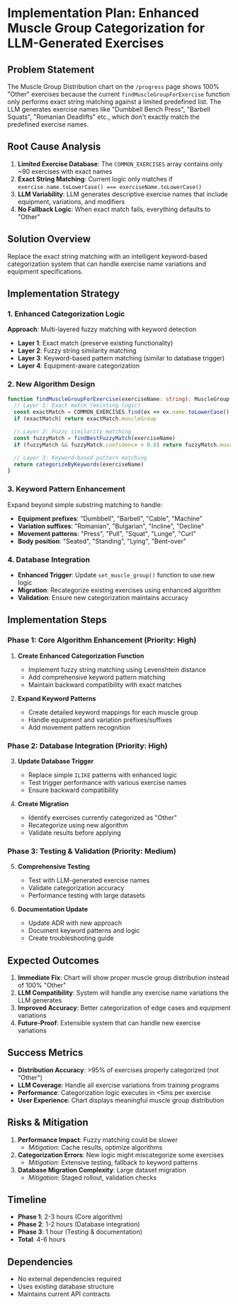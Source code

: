 # Implementation Plan: Enhanced Muscle Group Categorization for LLM-Generated Exercises

## Problem Statement

The Muscle Group Distribution chart on the `/progress` page shows 100% "Other" exercises because the current `findMuscleGroupForExercise` function only performs exact string matching against a limited predefined list. The LLM generates exercise names like "Dumbbell Bench Press", "Barbell Squats", "Romanian Deadlifts" etc., which don't exactly match the predefined exercise names.

## Root Cause Analysis

1. **Limited Exercise Database**: The `COMMON_EXERCISES` array contains only ~90 exercises with exact names
2. **Exact String Matching**: Current logic only matches if `exercise.name.toLowerCase() === exerciseName.toLowerCase()`
3. **LLM Variability**: LLM generates descriptive exercise names that include equipment, variations, and modifiers
4. **No Fallback Logic**: When exact match fails, everything defaults to "Other"

## Solution Overview

Replace the exact string matching with an intelligent keyword-based categorization system that can handle exercise name variations and equipment specifications.

## Implementation Strategy

### 1. Enhanced Categorization Logic

**Approach**: Multi-layered fuzzy matching with keyword detection

- **Layer 1**: Exact match (preserve existing functionality)
- **Layer 2**: Fuzzy string similarity matching  
- **Layer 3**: Keyword-based pattern matching (similar to database trigger)
- **Layer 4**: Equipment-aware categorization

### 2. New Algorithm Design

```typescript
function findMuscleGroupForExercise(exerciseName: string): MuscleGroup {
  // Layer 1: Exact match (existing logic)
  const exactMatch = COMMON_EXERCISES.find(ex => ex.name.toLowerCase() === exerciseName.toLowerCase())
  if (exactMatch) return exactMatch.muscleGroup

  // Layer 2: Fuzzy similarity matching
  const fuzzyMatch = findBestFuzzyMatch(exerciseName)
  if (fuzzyMatch && fuzzyMatch.confidence > 0.8) return fuzzyMatch.muscleGroup

  // Layer 3: Keyword-based pattern matching
  return categorizeByKeywords(exerciseName)
}
```

### 3. Keyword Pattern Enhancement

Expand beyond simple substring matching to handle:
- **Equipment prefixes**: "Dumbbell", "Barbell", "Cable", "Machine"
- **Variation suffixes**: "Romanian", "Bulgarian", "Incline", "Decline"
- **Movement patterns**: "Press", "Pull", "Squat", "Lunge", "Curl"
- **Body position**: "Seated", "Standing", "Lying", "Bent-over"

### 4. Database Integration

- **Enhanced Trigger**: Update `set_muscle_group()` function to use new logic
- **Migration**: Recategorize existing exercises using enhanced algorithm
- **Validation**: Ensure new categorization maintains accuracy

## Implementation Steps

### Phase 1: Core Algorithm Enhancement (Priority: High)

1. **Create Enhanced Categorization Function**
   - Implement fuzzy string matching using Levenshtein distance
   - Add comprehensive keyword pattern matching
   - Maintain backward compatibility with exact matches

2. **Expand Keyword Patterns**
   - Create detailed keyword mappings for each muscle group
   - Handle equipment and variation prefixes/suffixes
   - Add movement pattern recognition

### Phase 2: Database Integration (Priority: High)

3. **Update Database Trigger**
   - Replace simple `ILIKE` patterns with enhanced logic
   - Test trigger performance with various exercise names
   - Ensure backward compatibility

4. **Create Migration**
   - Identify exercises currently categorized as "Other"
   - Recategorize using new algorithm
   - Validate results before applying

### Phase 3: Testing & Validation (Priority: Medium)

5. **Comprehensive Testing**
   - Test with LLM-generated exercise names
   - Validate categorization accuracy
   - Performance testing with large datasets

6. **Documentation Update**
   - Update ADR with new approach
   - Document keyword patterns and logic
   - Create troubleshooting guide

## Expected Outcomes

1. **Immediate Fix**: Chart will show proper muscle group distribution instead of 100% "Other"
2. **LLM Compatibility**: System will handle any exercise name variations the LLM generates
3. **Improved Accuracy**: Better categorization of edge cases and equipment variations
4. **Future-Proof**: Extensible system that can handle new exercise variations

## Success Metrics

- **Distribution Accuracy**: >95% of exercises properly categorized (not "Other")
- **LLM Coverage**: Handle all exercise variations from training programs
- **Performance**: Categorization logic executes in <5ms per exercise
- **User Experience**: Chart displays meaningful muscle group distribution

## Risks & Mitigation

1. **Performance Impact**: Fuzzy matching could be slower
   - *Mitigation*: Cache results, optimize algorithms
2. **Categorization Errors**: New logic might miscategorize some exercises
   - *Mitigation*: Extensive testing, fallback to keyword patterns
3. **Database Migration Complexity**: Large dataset migration
   - *Mitigation*: Staged rollout, validation checks

## Timeline

- **Phase 1**: 2-3 hours (Core algorithm)
- **Phase 2**: 1-2 hours (Database integration) 
- **Phase 3**: 1 hour (Testing & documentation)
- **Total**: 4-6 hours

## Dependencies

- No external dependencies required
- Uses existing database structure
- Maintains current API contracts 